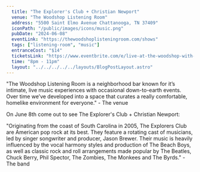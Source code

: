 ```yaml
---
  title: "The Explorer's Club + Christian Newport"
  venue: "The Woodshop Listening Room"
  address: "5500 Saint Elmo Avenue Chattanooga, TN 37409"
  iconPath: "/public/images/icons/music.png"
  pubDate: "2024-06-08"
  eventLink: "https://thewoodshoplisteningroom.com/shows"
  tags: ["listening-room", "music"]
  entranceCost: "$14"
  ticketsLink: "https://www.eventbrite.com/e/live-at-the-woodshop-with-the-explorers-club-christian-newport-tickets-857348441267?_eboga=undefined"
  time: "8pm - 11pm"
  layout: "../../../../../layouts/BlogPostLayout.astro"
---
```



"The Woodshop Listening Room is a neighborhood bar known for it’s intimate, live music experiences with occasional down-to-earth events. Over time we’ve developed into a space that curates a really comfortable, homelike environment for everyone." - The venue

On June 8th come out to see The Explorer's Club + Christian Newport:

"Originating from the coast of South Carolina in 2005, The Explorers Club are American pop rock at its best. They feature a rotating cast of musicians, led by singer songwriter and producer, Jason Brewer. Their music is heavily influenced by the vocal harmony styles and production of The Beach Boys, as well as classic rock and roll arrangements made popular by The Beatles, Chuck Berry, Phil Spector, The Zombies, The Monkees and The Byrds." - The band
